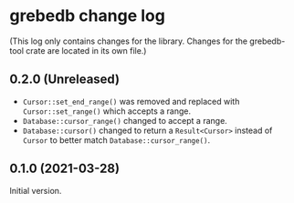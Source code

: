 # grebedb change log

(This log only contains changes for the library. Changes for the grebedb-tool crate are located in its own file.)

## 0.2.0 (Unreleased)

* `Cursor::set_end_range()` was removed and replaced with `Cursor::set_range()` which accepts a range.
* `Database::cursor_range()` changed to accept a range.
* `Database::cursor()` changed to return a `Result<Cursor>` instead of `Cursor` to better match `Database::cursor_range()`.

## 0.1.0 (2021-03-28)

Initial version.
